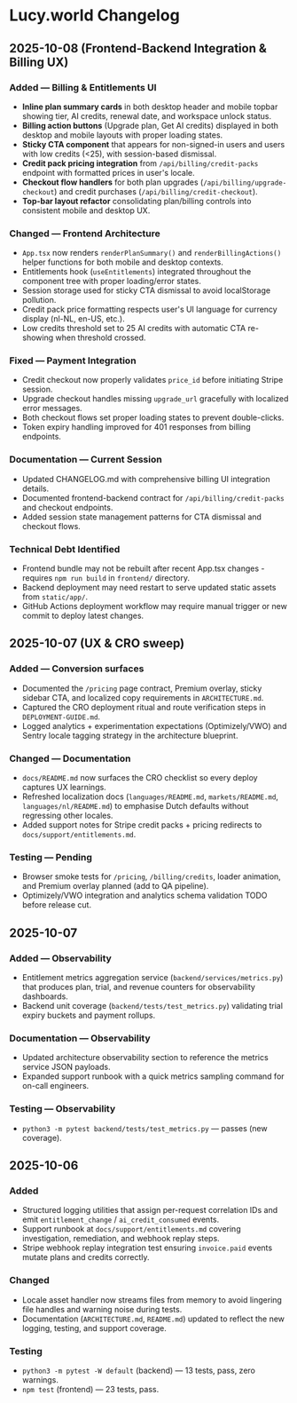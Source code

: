# Lucy.world Changelog

## 2025-10-08 (Frontend-Backend Integration & Billing UX)

### Added — Billing & Entitlements UI

- **Inline plan summary cards** in both desktop header and mobile topbar showing tier, AI credits, renewal date, and workspace unlock status.
- **Billing action buttons** (Upgrade plan, Get AI credits) displayed in both desktop and mobile layouts with proper loading states.
- **Sticky CTA component** that appears for non-signed-in users and users with low credits (<25), with session-based dismissal.
- **Credit pack pricing integration** from `/api/billing/credit-packs` endpoint with formatted prices in user's locale.
- **Checkout flow handlers** for both plan upgrades (`/api/billing/upgrade-checkout`) and credit purchases (`/api/billing/credit-checkout`).
- **Top-bar layout refactor** consolidating plan/billing controls into consistent mobile and desktop UX.

### Changed — Frontend Architecture

- `App.tsx` now renders `renderPlanSummary()` and `renderBillingActions()` helper functions for both mobile and desktop contexts.
- Entitlements hook (`useEntitlements`) integrated throughout the component tree with proper loading/error states.
- Session storage used for sticky CTA dismissal to avoid localStorage pollution.
- Credit pack price formatting respects user's UI language for currency display (nl-NL, en-US, etc.).
- Low credits threshold set to 25 AI credits with automatic CTA re-showing when threshold crossed.

### Fixed — Payment Integration

- Credit checkout now properly validates `price_id` before initiating Stripe session.
- Upgrade checkout handles missing `upgrade_url` gracefully with localized error messages.
- Both checkout flows set proper loading states to prevent double-clicks.
- Token expiry handling improved for 401 responses from billing endpoints.

### Documentation — Current Session

- Updated CHANGELOG.md with comprehensive billing UI integration details.
- Documented frontend-backend contract for `/api/billing/credit-packs` and checkout endpoints.
- Added session state management patterns for CTA dismissal and checkout flows.

### Technical Debt Identified

- Frontend bundle may not be rebuilt after recent App.tsx changes - requires `npm run build` in `frontend/` directory.
- Backend deployment may need restart to serve updated static assets from `static/app/`.
- GitHub Actions deployment workflow may require manual trigger or new commit to deploy latest changes.

## 2025-10-07 (UX & CRO sweep)

### Added — Conversion surfaces

- Documented the `/pricing` page contract, Premium overlay, sticky sidebar CTA, and localized copy requirements in `ARCHITECTURE.md`.
- Captured the CRO deployment ritual and route verification steps in `DEPLOYMENT-GUIDE.md`.
- Logged analytics + experimentation expectations (Optimizely/VWO) and Sentry locale tagging strategy in the architecture blueprint.

### Changed — Documentation

- `docs/README.md` now surfaces the CRO checklist so every deploy captures UX learnings.
- Refreshed localization docs (`languages/README.md`, `markets/README.md`, `languages/nl/README.md`) to emphasise Dutch defaults without regressing other locales.
- Added support notes for Stripe credit packs + pricing redirects to `docs/support/entitlements.md`.

### Testing — Pending

- Browser smoke tests for `/pricing`, `/billing/credits`, loader animation, and Premium overlay planned (add to QA pipeline).
- Optimizely/VWO integration and analytics schema validation TODO before release cut.

## 2025-10-07

### Added — Observability

- Entitlement metrics aggregation service (`backend/services/metrics.py`) that produces plan, trial, and revenue counters for observability dashboards.
- Backend unit coverage (`backend/tests/test_metrics.py`) validating trial expiry buckets and payment rollups.

### Documentation — Observability

- Updated architecture observability section to reference the metrics service JSON payloads.
- Expanded support runbook with a quick metrics sampling command for on-call engineers.

### Testing — Observability

- `python3 -m pytest backend/tests/test_metrics.py` — passes (new coverage).

## 2025-10-06

### Added

- Structured logging utilities that assign per-request correlation IDs and emit `entitlement_change` / `ai_credit_consumed` events.
- Support runbook at `docs/support/entitlements.md` covering investigation, remediation, and webhook replay steps.
- Stripe webhook replay integration test ensuring `invoice.paid` events mutate plans and credits correctly.

### Changed

- Locale asset handler now streams files from memory to avoid lingering file handles and warning noise during tests.
- Documentation (`ARCHITECTURE.md`, `README.md`) updated to reflect the new logging, testing, and support coverage.

### Testing

- `python3 -m pytest -W default` (backend) — 13 tests, pass, zero warnings.
- `npm test` (frontend) — 23 tests, pass.
